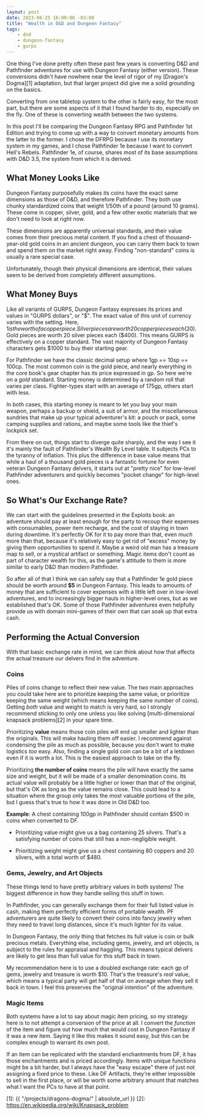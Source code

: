 ```yaml
---
layout: post
date: 2023-06-25 16:00:00 -03:00
title: "Wealth in D&D and Dungeon Fantasy"
tags:
    - dnd
    - dungeon-fantasy
    - gurps
---
```


One thing I've done pretty often these past few years is converting D&D and
Pathfinder adventures for use with Dungeon Fantasy (either version). These
conversions didn't have nowhere near the level of rigor of my [Dragon's
Dogma][1] adaptation, but that larger project did give me a solid grounding on
the basics.

Converting from one tabletop system to the other is fairly easy, for the most
part, but there are some aspects of it that I found harder to do, especially on
the fly. One of these is converting wealth between the two systems.

In this post I'll be comparing the Dungeon Fantasy RPG and Pathfinder 1st
Edition and trying to come up with a way to convert monetary amounts from the
latter to the former. I chose the DFRPG because I use its monetary system in my
games, and I chose Pathfinder 1e because I want to convert Hell's
Rebels. Pathfinder 1e, of course, shares most of its base assumptions with D&D
3.5, the system from which it is derived.

## What Money Looks Like

Dungeon Fantasy purposefully makes its coins have the exact same dimensions as
those of D&D, and therefore Pathfinder. They both use chunky standardized coins
that weight 1/50th of a pound (around 10 grams). These come in copper, silver,
gold, and a few other exotic materials that we don't need to look at right now.

These dimensions are apparently universal standards, and their value comes from
their precious metal content. If you find a chest of thousand-year-old gold
coins in an ancient dungeon, you can carry them back to town and spend them on
the market right away. Finding "non-standard" coins is usually a rare special
case.

Unfortunately, though their physical dimensions are identical, their values seem
to be derived from completely different assumptions.

## What Money Buys

Like all variants of GURPS, Dungeon Fantasy expresses its prices and values in
"GURPS dollars", or "$". The exact value of this unit of currency varies with
the setting. Here, $1 is the worth of a copper piece. Silver pieces are worth 20
copper pieces each ($20). Gold pieces are worth 20 silver pieces each
($400). This means GURPS is effectively on a copper standard. The vast majority
of Dungeon Fantasy characters gets $1000 to buy their starting gear.

For Pathfinder we have the classic decimal setup where 1gp == 10sp == 100cp. The
most common coin is the gold piece, and nearly everything in the core book's
gear chapter has its price expressed in gp. So here we're on a _gold_
standard. Starting money is determined by a random roll that varies per
class. Fighter-types start with an average of 175gp, others start with less.

In both cases, this starting money is meant to let you buy your main weapon,
perhaps a backup or shield, a suit of armor, and the miscellaneous sundries that
make up your typical adventurer's kit: a pouch or pack, some camping supplies
and rations, and maybe some tools like the thief's lockpick set.

From there on out, things start to diverge quite sharply, and the way I see it
it's mainly the fault of Pathfinder's Wealth By Level table. It subjects PCs to
the tyranny of inflation. This plus the difference in base value means that
while a haul of a thousand gold pieces is a fantastic fortune for even veteran
Dungeon Fantasy delvers, it starts out at "pretty nice" for low-level Pathfinder
adventurers and quickly becomes "pocket change" for high-level ones.

## So What's Our Exchange Rate?

We can start with the guidelines presented in the Exploits book: an adventure
should pay at least enough for the party to recoup their expenses with
consumables, power item recharge, and the cost of staying in town during
downtime. It's perfectly OK for it to pay more than that, even _much_ more than
that, because it's relatively easy to get rid of "excess" money by giving them
opportunities to spend it. Maybe a weird old man has a treasure map to sell, or
a mystical artifact or something. Magic items don't count as part of character
wealth for this, as the game's attitude to them is more similar to early D&D
than modern Pathfinder.

So after all of that I think we can safely say that a Pathfinder 1e gold piece
should be worth around **$5** in Dungeon Fantasy. This leads to amounts of money
that are sufficient to cover expenses with a little left over in low-level
adventures, and to increasingly bigger hauls in higher-level ones, but as we
established that's OK. Some of those Pathfinder adventures even helpfully
provide us with domain mini-games of their own that can soak up that extra cash.

## Performing the Actual Conversion

With that basic exchange rate in mind, we can think about how that affects the
actual treasure our delvers find in the adventure.

### Coins

Piles of coins change to reflect their new value. The two main approaches you
could take here are to prioritize keeping the same value, or prioritize keeping
the same weight (which means keeping the same number of coins). Getting _both_
value and weight to match is very hard, so I strongly recommend sticking to only
one unless you like solving [multi-dimensional knapsack problems][2] in your
spare time.

Prioritizing **value** means those coin piles will end up smaller and lighter
than the originals. This will make hauling them off easier. I recommend against
condensing the pile as much as possible, because you don't want to make
logistics _too_ easy. Also, finding a single gold coin can be a bit of a letdown
even if it is worth a lot. This is the easiest approach to take on the fly.

Prioritizing **the number of coins** means the pile will have exactly the same
size and weight, but it will be made of a smaller denomination coins. Its actual
value will probably be a little higher or lower than that of the original, but
that's OK as long as the value remains close. This could lead to a situation
where the group only takes the most valuable portions of the pile, but I guess
that's true to how it was done in Old D&D too.

**Example**: A chest containing 100gp in Pathfinder should contain $500 in coins
when converted to DF.

- Prioritizing value might give us a bag containing 25 silvers. That's a
  satisfying number of coins that still has a non-negligible weight.

- Prioritizing weight might give us a chest containing 80 coppers and 20
  silvers, with a total worth of $480.

### Gems, Jewelry, and Art Objects

These things tend to have pretty arbitrary values in both systems! The biggest
difference in how they handle selling this stuff in town.

In Pathfinder, you can generally exchange them for their full listed value in
cash, making them perfectly efficient forms of portable wealth. PF adventurers
are quite likely to convert their coins into fancy jewelry when they need to
travel long distances, since it's much lighter for its value.

In Dungeon Fantasy, the only thing that fetches its full value is coin or bulk
precious metals. Everything else, including gems, jewelry, and art objects, is
subject to the rules for appraisal and haggling. This means typical delvers are
likely to get less than full value for this stuff back in town.

My recommendation here is to use a doubled exchange rate: each gp of gems,
jewelry and treasure is worth $10. That's the treasure's _real_ value, which
means a typical party will get half of that on average when they sell it back in
town. I feel this preserves the "original intention" of the adventure.

### Magic Items

Both systems have a lot to say about magic item pricing, so my strategy here is
to not attempt a conversion of the price at all. I convert the _function_ of the
item and figure out how much that would cost in Dungeon Fantasy if it was a new
item. Saying it like this makes it sound easy, but this can be complex enough to
warrant its own post.

If an item can be replicated with the standard enchantments from DF, it has
those enchantments and is priced accordingly. Items with unique functions might
be a bit harder, but I always have the "easy escape" there of just not assigning
a fixed price to these. Like DF Artifacts, they're either impossible to sell in
the first place, or will be worth some arbitrary amount that matches what I want
the PCs to have at that point.

[1]: {{ "/projects/dragons-dogma/" | absolute_url }}
[2]: https://en.wikipedia.org/wiki/Knapsack_problem
